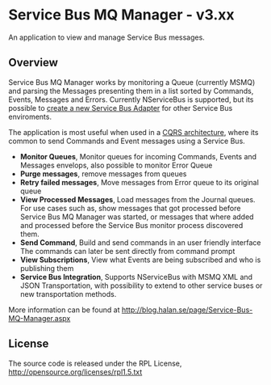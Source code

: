 Service Bus MQ Manager - v3.xx
======================================================================
An application to view and manage Service Bus messages.

## Overview
Service Bus MQ Manager works by monitoring a Queue (currently MSMQ) and parsing the Messages presenting them in a list sorted by Commands, Events, Messages and Errors. Currently NServiceBus is supported, but its possible to [create a new Service Bus Adapter](https://github.com/danielHalan/ServiceBusMQManager/wiki/Building-a-Service-Bus-Adapter) for other Service Bus enviroments.

The application is most useful when used in a [CQRS architecture](http://cqrsinfo.com), where its common to send Commands and Event messages using a Service Bus.

- **Monitor Queues**, Monitor queues for incoming Commands, Events and Messages envelops, also possible to monitor Error Queue
- **Purge messages**, remove messages from queues
- **Retry failed messages**, Move messages from Error queue to its original queue
- **View Processed Messages**, Load messages from the Journal queues. For use cases such as, show messages that got processed before Service Bus MQ Manager was started, or messages that where added and processed before the Service Bus monitor process discovered them.
- **Send Command**, Build and send commands in an user friendly interface The commands can later be sent directly from command prompt
- **View Subscriptions**, View what Events are being subscribed and who is publishing them
- **Service Bus Integration**, Supports NServiceBus with MSMQ XML and JSON Transportation, with possibility to extend to other service buses or new transportation methods.

More information can be found at http://blog.halan.se/page/Service-Bus-MQ-Manager.aspx


## License

The source code is released under the RPL License, 
http://opensource.org/licenses/rpl1.5.txt

